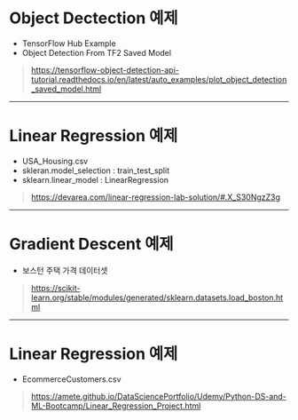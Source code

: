 # Object Dectection 예제
- TensorFlow Hub Example
- Object Detection From TF2 Saved Model
> https://tensorflow-object-detection-api-tutorial.readthedocs.io/en/latest/auto_examples/plot_object_detection_saved_model.html
-----------------------------------

# Linear Regression 예제
- USA_Housing.csv
- skleran.model_selection : train_test_split
- sklearn.linear_model : LinearRegression 
> https://devarea.com/linear-regression-lab-solution/#.X_S30NgzZ3g
-----------------------------------

# Gradient Descent 예제
- 보스턴 주택 가격 데이터셋
> https://scikit-learn.org/stable/modules/generated/sklearn.datasets.load_boston.html
-----------------------------------

# Linear Regression 예제
- EcommerceCustomers.csv
> https://amete.github.io/DataSciencePortfolio/Udemy/Python-DS-and-ML-Bootcamp/Linear_Regression_Project.html